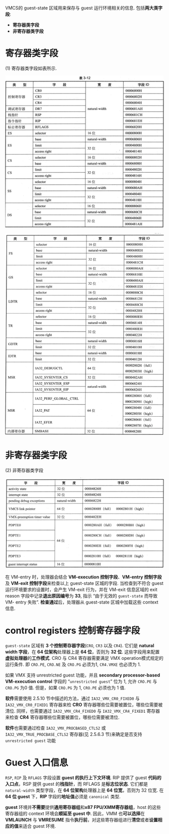 
VMCS的 guest-state 区域用来保存与 guest 运行环境相关的信息. 包括**两大类字段**: 
- **寄存器类字段**
- **非寄存器类字段**

# 寄存器类字段

(1) 寄存器类字段如表所示.

![2020-08-09-00-27-53.png](./images/2020-08-09-00-27-53.png)

![2020-08-09-00-29-39.png](./images/2020-08-09-00-29-39.png)

# 非寄存器类字段

(2) 非寄存器类字段

![2020-08-09-00-30-32.png](./images/2020-08-09-00-30-32.png)

在 VM-entry 时，处理器会结合 **VM-execution 控制字段**、**VM-entry 控制字段**及 **VM-exit 控制字段**来检查以上 guest-state 区城的字段. 当检查到不符合 guest 运行环境要求的设置时，会产生 VM-exit 行为，并在 VM-exit 信息区域的 exit reason 字段中记录**退出原因编号**为 **33**, 指示 “由于无效的 `guest-state` 而导致 VM- entry 失败”. **检查通过**后，处理器从 guest-state 区城中加载这些 context 信息. 

# control registers 控制寄存器字段

`guest-state` 区域有 **3 个控制寄存器字段**(`CRO`, `CR3` 以及 `CR4`). 它们是 **natural width 字段**，在 **64 位架构**处理器上是 **64 位**，否则为 **32 位**. 这些字段用来配置**虚拟处理器**的**工作模式**. CRO 与 CR4 寄存器需要满足 VMX operation模式规定的运行条件. 即 `CRO.PE`, `CRO.NE` 及 `CRO.PG` 必须为1, `CR4.VMXE` 也必须为 1. 

如果 VMX 支持 unrestricted guest 功能，并且 **secondary processor-based VM-execution control** 字段的 “`unrestricted guest`” 位为 1, 允许 `CRO.PE` 与 `CRO.PG` 为0 值. 但是，如果 `CRO.PG` 为 1, `CRO.PE` 必须也为 1 值. 

**软件**需要使用 2.5.10 节中描述的方法，通过 `IA32_VMX_CR0_FIXED0` 与 `IA32_VMX_CR0_FIXED1` 寄存器来检 **CRO** 寄存器哪些位需要被置位，哪些位需要被清位. 同样，也需要通过 `IA32_VMX_CR4_FIXED0` 与 `IA32_VMX_CR4_FIXED1` 寄存器来检查 **CR4** 寄存器哪些位需要被置位，哪些位需要被清位. 

**软件**也需要通过检查 `IA32_VMX_PROCBASED_CTLS2` 或 `IA32_VMX_TRUE_PROCBASE_CTLS2` 寄存器(见 2.5.6.3 节)来确定是否支持  `unrestricted guest` 功能

# Guest 入口信息

`RSP`, `RIP` 及 `RFLAGS` 字段设置 **guest 的执行上下文环境**. RIP 提供了 guest **代码的入口点**，RSP 提供 guest 的**栈指针**，而 RFLAGS 是**标志位状态**. 它们都是 `natural-width` 类型字段，在 **64 位架构**处理器上是 **64 位宽**，否则为 32 位宽. 在 **64 位 guest** 下，**RIP** 字段的**地址值**必须是 `canonical` 类型. 

**guest** 环境并**不需要**提供**通用寄存器组**和**x87 FPU/XMM寄存器组**，host 的这些寄存器组的 context 环境会**顺延至 guest 中**. 因此，VMM 也**可以选择**在 **VMLAUNCH** 与 **VMRESUME** 指令**执行前**，对这些寄存器组进行**清空**或者**设置相应的值**来适合 guest 环境. 

